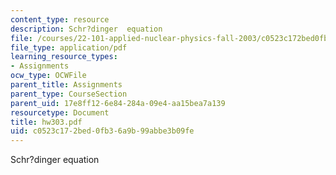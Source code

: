 ```yaml
---
content_type: resource
description: Schr?dinger  equation
file: /courses/22-101-applied-nuclear-physics-fall-2003/c0523c172bed0fb36a9b99abbe3b09fe_hw303.pdf
file_type: application/pdf
learning_resource_types:
- Assignments
ocw_type: OCWFile
parent_title: Assignments
parent_type: CourseSection
parent_uid: 17e8ff12-6e84-284a-09e4-aa15bea7a139
resourcetype: Document
title: hw303.pdf
uid: c0523c17-2bed-0fb3-6a9b-99abbe3b09fe
---
```

Schr?dinger  equation